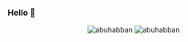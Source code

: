 ### Hello 👋
<p align="center">
<img src="https://github-readme-stats.vercel.app/api?username=abuhabban&show_icons=true&theme=white&locale=en" alt="abuhabban" />
<img  src="https://github-readme-stats.vercel.app/api/top-langs?username=abuhabban&show_icons=true&theme=dark&locale=en&langs_count=10&layout=compact" alt="abuhabban" />
</p>

